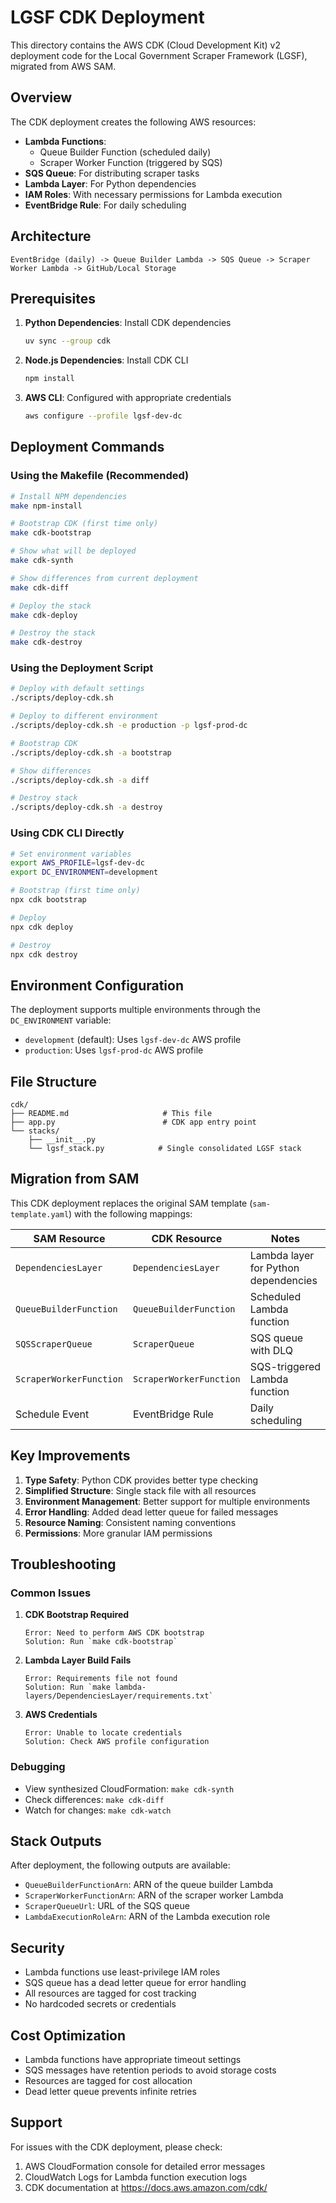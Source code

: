 # LGSF CDK Deployment

This directory contains the AWS CDK (Cloud Development Kit) v2 deployment code for the Local Government Scraper Framework (LGSF), migrated from AWS SAM.

## Overview

The CDK deployment creates the following AWS resources:

- **Lambda Functions**: 
  - Queue Builder Function (scheduled daily)
  - Scraper Worker Function (triggered by SQS)
- **SQS Queue**: For distributing scraper tasks
- **Lambda Layer**: For Python dependencies
- **IAM Roles**: With necessary permissions for Lambda execution
- **EventBridge Rule**: For daily scheduling

## Architecture

```
EventBridge (daily) -> Queue Builder Lambda -> SQS Queue -> Scraper Worker Lambda -> GitHub/Local Storage
```

## Prerequisites

1. **Python Dependencies**: Install CDK dependencies
   ```bash
   uv sync --group cdk
   ```

2. **Node.js Dependencies**: Install CDK CLI
   ```bash
   npm install
   ```

3. **AWS CLI**: Configured with appropriate credentials
   ```bash
   aws configure --profile lgsf-dev-dc
   ```

## Deployment Commands

### Using the Makefile (Recommended)

```bash
# Install NPM dependencies
make npm-install

# Bootstrap CDK (first time only)
make cdk-bootstrap

# Show what will be deployed
make cdk-synth

# Show differences from current deployment
make cdk-diff

# Deploy the stack
make cdk-deploy

# Destroy the stack
make cdk-destroy
```

### Using the Deployment Script

```bash
# Deploy with default settings
./scripts/deploy-cdk.sh

# Deploy to different environment
./scripts/deploy-cdk.sh -e production -p lgsf-prod-dc

# Bootstrap CDK
./scripts/deploy-cdk.sh -a bootstrap

# Show differences
./scripts/deploy-cdk.sh -a diff

# Destroy stack
./scripts/deploy-cdk.sh -a destroy
```

### Using CDK CLI Directly

```bash
# Set environment variables
export AWS_PROFILE=lgsf-dev-dc
export DC_ENVIRONMENT=development

# Bootstrap (first time only)
npx cdk bootstrap

# Deploy
npx cdk deploy

# Destroy
npx cdk destroy
```

## Environment Configuration

The deployment supports multiple environments through the `DC_ENVIRONMENT` variable:

- `development` (default): Uses `lgsf-dev-dc` AWS profile
- `production`: Uses `lgsf-prod-dc` AWS profile

## File Structure

```
cdk/
├── README.md                     # This file
├── app.py                        # CDK app entry point
└── stacks/
    ├── __init__.py
    └── lgsf_stack.py            # Single consolidated LGSF stack
```

## Migration from SAM

This CDK deployment replaces the original SAM template (`sam-template.yaml`) with the following mappings:

| SAM Resource | CDK Resource | Notes |
|--------------|--------------|-------|
| `DependenciesLayer` | `DependenciesLayer` | Lambda layer for Python dependencies |
| `QueueBuilderFunction` | `QueueBuilderFunction` | Scheduled Lambda function |
| `SQSScraperQueue` | `ScraperQueue` | SQS queue with DLQ |
| `ScraperWorkerFunction` | `ScraperWorkerFunction` | SQS-triggered Lambda function |
| Schedule Event | EventBridge Rule | Daily scheduling |

## Key Improvements

1. **Type Safety**: Python CDK provides better type checking
2. **Simplified Structure**: Single stack file with all resources
3. **Environment Management**: Better support for multiple environments
4. **Error Handling**: Added dead letter queue for failed messages
5. **Resource Naming**: Consistent naming conventions
6. **Permissions**: More granular IAM permissions

## Troubleshooting

### Common Issues

1. **CDK Bootstrap Required**
   ```
   Error: Need to perform AWS CDK bootstrap
   Solution: Run `make cdk-bootstrap`
   ```

2. **Lambda Layer Build Fails**
   ```
   Error: Requirements file not found
   Solution: Run `make lambda-layers/DependenciesLayer/requirements.txt`
   ```

3. **AWS Credentials**
   ```
   Error: Unable to locate credentials
   Solution: Check AWS profile configuration
   ```

### Debugging

- View synthesized CloudFormation: `make cdk-synth`
- Check differences: `make cdk-diff`
- Watch for changes: `make cdk-watch`

## Stack Outputs

After deployment, the following outputs are available:

- `QueueBuilderFunctionArn`: ARN of the queue builder Lambda
- `ScraperWorkerFunctionArn`: ARN of the scraper worker Lambda  
- `ScraperQueueUrl`: URL of the SQS queue
- `LambdaExecutionRoleArn`: ARN of the Lambda execution role

## Security

- Lambda functions use least-privilege IAM roles
- SQS queue has a dead letter queue for error handling
- All resources are tagged for cost tracking
- No hardcoded secrets or credentials

## Cost Optimization

- Lambda functions have appropriate timeout settings
- SQS messages have retention periods to avoid storage costs
- Resources are tagged for cost allocation
- Dead letter queue prevents infinite retries

## Support

For issues with the CDK deployment, please check:

1. AWS CloudFormation console for detailed error messages
2. CloudWatch Logs for Lambda function execution logs
3. CDK documentation at https://docs.aws.amazon.com/cdk/